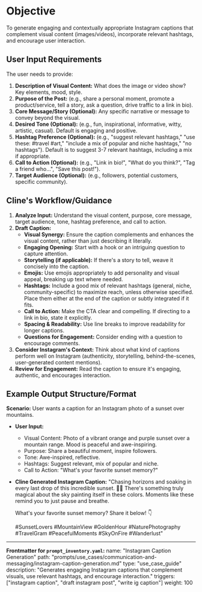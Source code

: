 # Objective
To generate engaging and contextually appropriate Instagram captions that complement visual content (images/videos), incorporate relevant hashtags, and encourage user interaction.

## User Input Requirements
The user needs to provide:
1.  **Description of Visual Content:** What does the image or video show? Key elements, mood, style.
2.  **Purpose of the Post:** (e.g., share a personal moment, promote a product/service, tell a story, ask a question, drive traffic to a link in bio).
3.  **Core Message/Story (Optional):** Any specific narrative or message to convey beyond the visual.
4.  **Desired Tone (Optional):** (e.g., fun, inspirational, informative, witty, artistic, casual). Default is engaging and positive.
5.  **Hashtag Preference (Optional):** (e.g., "suggest relevant hashtags," "use these: #travel #art," "include a mix of popular and niche hashtags," "no hashtags"). Default is to suggest 3-7 relevant hashtags, including a mix if appropriate.
6.  **Call to Action (Optional):** (e.g., "Link in bio!", "What do you think?", "Tag a friend who...", "Save this post!").
7.  **Target Audience (Optional):** (e.g., followers, potential customers, specific community).

## Cline's Workflow/Guidance
1.  **Analyze Input:** Understand the visual content, purpose, core message, target audience, tone, hashtag preference, and call to action.
2.  **Draft Caption:**
    *   **Visual Synergy:** Ensure the caption complements and enhances the visual content, rather than just describing it literally.
    *   **Engaging Opening:** Start with a hook or an intriguing question to capture attention.
    *   **Storytelling (if applicable):** If there's a story to tell, weave it concisely into the caption.
    *   **Emojis:** Use emojis appropriately to add personality and visual appeal, breaking up text where needed.
    *   **Hashtags:** Include a good mix of relevant hashtags (general, niche, community-specific) to maximize reach, unless otherwise specified. Place them either at the end of the caption or subtly integrated if it fits.
    *   **Call to Action:** Make the CTA clear and compelling. If directing to a link in bio, state it explicitly.
    *   **Spacing & Readability:** Use line breaks to improve readability for longer captions.
    *   **Questions for Engagement:** Consider ending with a question to encourage comments.
3.  **Consider Instagram's Context:** Think about what kind of captions perform well on Instagram (authenticity, storytelling, behind-the-scenes, user-generated content mentions).
4.  **Review for Engagement:** Read the caption to ensure it's engaging, authentic, and encourages interaction.

## Example Output Structure/Format
**Scenario:** User wants a caption for an Instagram photo of a sunset over mountains.
*   **User Input:**
    *   Visual Content: Photo of a vibrant orange and purple sunset over a mountain range. Mood is peaceful and awe-inspiring.
    *   Purpose: Share a beautiful moment, inspire followers.
    *   Tone: Awe-inspired, reflective.
    *   Hashtags: Suggest relevant, mix of popular and niche.
    *   Call to Action: "What's your favorite sunset memory?"

*   **Cline Generated Instagram Caption:**
    "Chasing horizons and soaking in every last drop of this incredible sunset. 🌄✨ There's something truly magical about the sky painting itself in these colors. Moments like these remind you to just pause and breathe.

    What's your favorite sunset memory? Share it below! 👇

    #SunsetLovers #MountainView #GoldenHour #NaturePhotography #TravelGram #PeacefulMoments #SkyOnFire #Wanderlust"

---
**Frontmatter for `prompt_inventory.yaml`:**
name: "Instagram Caption Generation"
path: "prompts/use_cases/communication-and-messaging/instagram-caption-generation.md"
type: "use_case_guide"
description: "Generates engaging Instagram captions that complement visuals, use relevant hashtags, and encourage interaction."
triggers: ["instagram caption", "draft instagram post", "write ig caption"]
weight: 100

